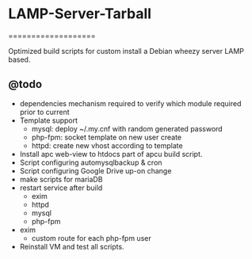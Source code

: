 # LAMP-Server-Tarball
===================

Optimized build scripts for custom install a Debian wheezy server LAMP based.

## @todo
  - dependencies mechanism required to verify which module required prior to current
  - Template support
    - mysql: deploy ~/.my.cnf with random generated password
    - php-fpm: socket template on new user create
    - httpd: create new vhost according to template
  - Install apc web-view to htdocs part of apcu build script.
  - Script configuring automysqlbackup & cron
  - Script configuring Google Drive up-on change
  - make scripts for mariaDB
  - restart service after build
    - exim
    - httpd
    - mysql
    - php-fpm
  - exim
    - custom route for each php-fpm user
  - Reinstall VM and test all scripts. 
